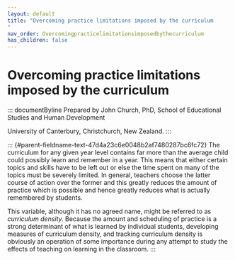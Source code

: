 ```yaml
---
layout: default
title: "Overcoming practice limitations imposed by the curriculum 
"
nav_order: Overcomingpracticelimitationsimposedbythecurriculum
has_children: false
---
```

# Overcoming practice limitations imposed by the curriculum 


::: documentByline
Prepared by John Church, PhD, School of Educational Studies and Human
Development

University of Canterbury, Christchurch, New Zealand.
:::

::: {#parent-fieldname-text-47d4a23c6e0048b2af7480287bc6fc72}
The curriculum for any given year level contains far more than the
average child could possibly learn and remember in a year. This means
that either certain topics and skills have to be left out or else the
time spent on many of the topics must be severely limited. In general,
teachers choose the latter course of action over the former and this
greatly reduces the amount of practice which is possible and hence
greatly reduces what is actually remembered by students.

This variable, although it has no agreed name, might be referred to as
*curriculum density.* Because the amount and scheduling of practice is a
strong determinant of what is learned by individual students, developing
measures of curriculum density, and tracking curriculum density is
obviously an operation of some importance during any attempt to study
the effects of teaching on learning in the classroom.
:::
